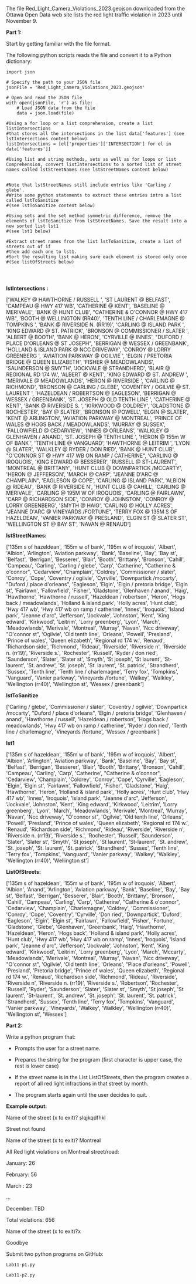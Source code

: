 The file Red_Light_Camera_Violations_2023.geojson downloaded from the Ottawa Open Data web site lists the red light traffic violation in 2023 until November 9.

**Part 1:**

Start by getting familiar with the file format.

The following python scripts  reads the file and convert it to a Python dictionary:

```
import json

# Specify the path to your JSON file
jsonFile = 'Red_Light_Camera_Violations_2023.geojson'

# Open and read the JSON file
with open(jsonFile, 'r') as file:
    # Load JSON data from the file
    data = json.load(file)
    
#Using a for loop or a list comprehension, create a list listIntersections 
#that stores all the intersections in the list data['features'] (see lstIntersections content below)
listIntersections = [el['properties']['INTERSECTION'] for el in data['features']]

#Using list and string methods, sets as well as for loops or list Comprehension, convert listIntersections to a sorted list of street names called lstStreetNames (see lstStreetNames content below)


#Note that lstStreetNames still include entries like 'Carling / glebe'.
#Write some python statements to extract these entries intro a list called lstToSanitize
#(see lstToSanitize content below)

#Using sets and the set method symmetric_difference, remove the elements of lstToSanitize from lstStreetNames. Save the result into a new sorted list lst1
#(see lst1 below)

#Extract street names from the list lstToSanitize, create a list of streets out of if 
#then add each one to lst1.
#Sort the resulting list making sure each element is stored only once
#(See listOfStreets below)




```

**lstIntersections :**

['WALKEY @ HAWTHORNE / RUSSELL ', 'ST LAURENT @ BELFAST', 'CAMPEAU @ HWY 417 WB', 'CATHERINE @ KENT', 'BASELINE @ MERIVALE', 'BANK @ HUNT CLUB', "CATHERINE & O'CONNOR @ HWY 417 WB", 'BOOTH @ WELLINGTON (RR40)', 'TENTH LINE / CHARLEMAGNE @ TOMPKINS ', 'BANK @ RIVERSIDE N. (RR19)', 'CARLING @ ISLAND PARK ', 'KING EDWARD @ ST. PATRICK', 'BRONSON @ COMMISSIONER / SLATER ', 'ALBERT @ BOOTH', 'BANK @ HERON', 'CYRVILLE @ INNES', "DUFORD / PLACE D'ORLEANS @ ST JOSEPH", 'BERRIGAN @ WESSEX / GREENBANK', 'HOLLAND & ISLAND PARK @ NCC DRIVEWAY', 'CONROY @ LORRY GREENBERG ', 'AVIATION PARKWAY @ OGILVIE ', 'ELGIN / PRETORIA BRIDGE @ QUEEN ELIZABETH', 'FISHER @ MEADOWLANDS', 'SAUNDERSON @ SMYTH', 'JOCKVALE @ STRANDHERD', 'BLAIR @ REGIONAL RD 174 W.', 'ALBERT @ KENT', 'KING EDWARD @ ST. ANDREW ', 'MERIVALE @ MEADOWLANDS', 'HERON @ RIVERSIDE ', 'CARLING @ RICHMOND', 'BRONSON @ CARLING / GLEBE', 'COVENTRY / OGILVIE @ ST. LAURENT ', 'HAZELDEAN / ROBERTSON @ EAGLESON', 'BERRIGAN @ WESSEX / GREENBANK', 'ST. JOSEPH @ OLD TENTH LINE ', 'CATHERINE @ KENT', 'BANK @ RIVERSIDE S. ', 'KIRKWOOD @ COLDREY', 'GLADSTONE @ ROCHESTER', 'BAY @ SLATER', 'BRONSON @ POWELL', 'ELGIN @ SLATER', 'KENT @ ARLINGTON', 'AVIATION PARKWAY @ MONTREAL', 'PRINCE OF WALES @ HOGS BACK / MEADOWLANDS', 'MURRAY @ SUSSEX', 'FALLOWFIELD @ CEDARVIEW', 'INNES @ ORLEANS', 'WALKLEY @ GLENHAVEN / ANAND', 'ST. JOSEPH @ TENTH LINE ', 'HERON @ 155m W OF BANK ', 'TENTH LINE @ VANGUARD', 'HAWTHORNE @ LEITRIM ', 'LYON @ SLATER', 'WALKLEY @ RYDER / DON RIED', 'BANK @ HUNT CLUB', "O'CONNOR ST @ HWY 417 WB ON RAMP / CATHERINE", 'CARLING @ IROQUOIS', 'KING EDWARD @ BESSERER', 'RUSSELL @ ST-LAURENT', 'MONTREAL @ BRITTANY', 'HUNT CLUB @ DOWNPARTICK /MCCARTY', 'HERON @ JEFFERSON', 'MARCH @ CARP', "JEANNE D'ARC @ CHAMPLAIN", 'EAGLESON @ COPE', 'CARLING @ ISLAND PARK', 'ALBION @ RIDEAU', 'BANK @ RIVERSIDE N', 'HUNT CLUB @ CAHILL', 'CARLING @ MERIVALE', 'CARLING @ 195M W OF IROQUOIS', 'CARLING @ FAIRLAWN', 'CARP @ RICHARDSON SIDE', 'CONROY @ JOHNSTON', 'CONROY @ LORRY GREENBERG', 'SMYTH @ HAIG', 'CARLING @ HOLLY ACRES', "JEANNE D'ARC @ VINEYARDS /FORTUNE", 'TERRY FOX @ 135M S OF HAZELDEAN', 'VANIER PARKWAY @ PRESLAND', 'ELGIN ST @ SLATER ST', 'WELLINGTON ST @ BAY ST', 'NAVAN @ RENAUD']

**lstStreetNames:**

['135m s of hazeldean', '155m w of bank', '195m w of iroquois', 'Albert', 'Albion', 'Arlington', 'Aviation parkway', 'Bank', 'Baseline', 'Bay', 'Bay st', 'Belfast', 'Berrigan', 'Besserer', 'Blair', 'Booth', 'Brittany', 'Bronson', 'Cahill', 'Campeau', 'Carling', 'Carling / glebe', 'Carp', 'Catherine', "Catherine & o'connor", 'Cedarview', 'Champlain', 'Coldrey', 'Commissioner / slater', 'Conroy', 'Cope', 'Coventry / ogilvie', 'Cyrville', 'Downpartick /mccarty', "Duford / place d'orleans", 'Eagleson', 'Elgin', 'Elgin / pretoria bridge', 'Elgin st', 'Fairlawn', 'Fallowfield', 'Fisher', 'Gladstone', 'Glenhaven / anand', 'Haig', 'Hawthorne', 'Hawthorne / russell', 'Hazeldean / robertson', 'Heron', 'Hogs back / meadowlands', 'Holland & island park', 'Holly acres', 'Hunt club', 'Hwy 417 wb', 'Hwy 417 wb on ramp / catherine', 'Innes', 'Iroquois', 'Island park', "Jeanne d'arc", 'Jefferson', 'Jockvale', 'Johnston', 'Kent', 'King edward', 'Kirkwood', 'Leitrim', 'Lorry greenberg', 'Lyon', 'March', 'Meadowlands', 'Merivale', 'Montreal', 'Murray', 'Navan', 'Ncc driveway', "O'connor st", 'Ogilvie', 'Old tenth line', 'Orleans', 'Powell', 'Presland', 'Prince of wales', 'Queen elizabeth', 'Regional rd 174 w.', 'Renaud', 'Richardson side', 'Richmond', 'Rideau', 'Riverside', 'Riverside n', 'Riverside n. (rr19)', 'Riverside s.', 'Rochester', 'Russell', 'Ryder / don ried', 'Saunderson', 'Slater', 'Slater st', 'Smyth', 'St joseph', 'St laurent', 'St-laurent', 'St. andrew', 'St. joseph', 'St. laurent', 'St. patrick', 'Strandherd', 'Sussex', 'Tenth line', 'Tenth line / charlemagne', 'Terry fox', 'Tompkins', 'Vanguard', 'Vanier parkway', 'Vineyards /fortune', 'Walkey', 'Walkley', 'Wellington (rr40)', 'Wellington st', 'Wessex / greenbank']

**lstToSanitize**

['Carling / glebe', 'Commissioner / slater', 'Coventry / ogilvie', 'Downpartick /mccarty', "Duford / place d'orleans", 'Elgin / pretoria bridge', 'Glenhaven / anand', 'Hawthorne / russell', 'Hazeldean / robertson', 'Hogs back / meadowlands', 'Hwy 417 wb on ramp / catherine', 'Ryder / don ried', 'Tenth line / charlemagne', 'Vineyards /fortune', 'Wessex / greenbank']

**lst1**

['135m s of hazeldean', '155m w of bank', '195m w of iroquois', 'Albert', 'Albion', 'Arlington', 'Aviation parkway', 'Bank', 'Baseline', 'Bay', 'Bay st', 'Belfast', 'Berrigan', 'Besserer', 'Blair', 'Booth', 'Brittany', 'Bronson', 'Cahill', 'Campeau', 'Carling', 'Carp', 'Catherine', "Catherine & o'connor", 'Cedarview', 'Champlain', 'Coldrey', 'Conroy', 'Cope', 'Cyrville', 'Eagleson', 'Elgin', 'Elgin st', 'Fairlawn', 'Fallowfield', 'Fisher', 'Gladstone', 'Haig', 'Hawthorne', 'Heron', 'Holland & island park', 'Holly acres', 'Hunt club', 'Hwy 417 wb', 'Innes', 'Iroquois', 'Island park', "Jeanne d'arc", 'Jefferson', 'Jockvale', 'Johnston', 'Kent', 'King edward', 'Kirkwood', 'Leitrim', 'Lorry greenberg', 'Lyon', 'March', 'Meadowlands', 'Merivale', 'Montreal', 'Murray', 'Navan', 'Ncc driveway', "O'connor st", 'Ogilvie', 'Old tenth line', 'Orleans', 'Powell', 'Presland', 'Prince of wales', 'Queen elizabeth', 'Regional rd 174 w.', 'Renaud', 'Richardson side', 'Richmond', 'Rideau', 'Riverside', 'Riverside n', 'Riverside n. (rr19)', 'Riverside s.', 'Rochester', 'Russell', 'Saunderson', 'Slater', 'Slater st', 'Smyth', 'St joseph', 'St laurent', 'St-laurent', 'St. andrew', 'St. joseph', 'St. laurent', 'St. patrick', 'Strandherd', 'Sussex', 'Tenth line', 'Terry fox', 'Tompkins', 'Vanguard', 'Vanier parkway', 'Walkey', 'Walkley', 'Wellington (rr40)', 'Wellington st']



**ListOfStreets:**

['135m s of hazeldean', '155m w of bank', '195m w of iroquois', 'Albert', 'Albion', 'Anand', 'Arlington', 'Aviation parkway', 'Bank', 'Baseline', 'Bay', 'Bay st', 'Belfast', 'Berrigan', 'Besserer', 'Blair', 'Booth', 'Brittany', 'Bronson', 'Cahill', 'Campeau', 'Carling', 'Carp', 'Catherine', "Catherine & o'connor", 'Cedarview', 'Champlain', 'Charlemagne', 'Coldrey', 'Commissioner', 'Conroy', 'Cope', 'Coventry', 'Cyrville', 'Don ried', 'Downpartick', 'Duford', 'Eagleson', 'Elgin', 'Elgin st', 'Fairlawn', 'Fallowfield', 'Fisher', 'Fortune', 'Gladstone', 'Glebe', 'Glenhaven', 'Greenbank', 'Haig', 'Hawthorne', 'Hazeldean', 'Heron', 'Hogs back', 'Holland & island park', 'Holly acres', 'Hunt club', 'Hwy 417 wb', 'Hwy 417 wb on ramp', 'Innes', 'Iroquois', 'Island park', "Jeanne d'arc", 'Jefferson', 'Jockvale', 'Johnston', 'Kent', 'King edward', 'Kirkwood', 'Leitrim', 'Lorry greenberg', 'Lyon', 'March', 'Mccarty', 'Meadowlands', 'Merivale', 'Montreal', 'Murray', 'Navan', 'Ncc driveway', "O'connor st", 'Ogilvie', 'Old tenth line', 'Orleans', "Place d'orleans", 'Powell', 'Presland', 'Pretoria bridge', 'Prince of wales', 'Queen elizabeth', 'Regional rd 174 w.', 'Renaud', 'Richardson side', 'Richmond', 'Rideau', 'Riverside', 'Riverside n', 'Riverside n. (rr19)', 'Riverside s.', 'Robertson', 'Rochester', 'Russell', 'Ryder', 'Saunderson', 'Slater', 'Slater st', 'Smyth', 'St joseph', 'St laurent', 'St-laurent', 'St. andrew', 'St. joseph', 'St. laurent', 'St. patrick', 'Strandherd', 'Sussex', 'Tenth line', 'Terry fox', 'Tompkins', 'Vanguard', 'Vanier parkway', 'Vineyards', 'Walkey', 'Walkley', 'Wellington (rr40)', 'Wellington st', 'Wessex']



**Part 2:**

Write a python program that:

- Prompts the user for a street name.

- Prepares the string for the program (first character is upper case, the rest is lower case)

- If the street name is in the List ListOfStreets, then the program creates a report of all red light infractions in that street by month.

- The program starts again until the user decides to quit.

  

**Example output:**

Name of the street (x to exit)? slqjkqdfhkl

Street not found

Name of the street (x to exit)? Montreal

All Red light violations on Montreal street/road:

January: 26

February: 56

March : 23

...

December: TBD

Total violations: 656

Name of the street (x to exit)?x

Goodbye



Submit two python programs on GitHub:

`Lab11-p1.py` 

`Lab11-p2.py` 


